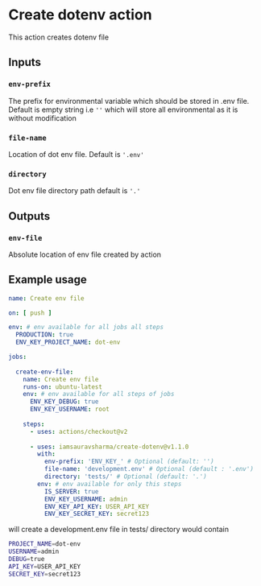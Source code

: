# Create dotenv action

This action creates dotenv file

## Inputs

### `env-prefix`

The prefix for environmental variable which should be stored in .env file. Default is empty string i.e `''` which will store all environmental as it is without modification

### `file-name`
Location of dot env file. Default is `'.env'`

### `directory`
Dot env file directory path default is `'.'`

## Outputs

### `env-file`
Absolute location of env file created by action

## Example usage

```yaml
name: Create env file

on: [ push ]

env: # env available for all jobs all steps
  PRODUCTION: true
  ENV_KEY_PROJECT_NAME: dot-env

jobs:
  
  create-env-file:
    name: Create env file
    runs-on: ubuntu-latest
    env: # env available for all steps of jobs
      ENV_KEY_DEBUG: true
      ENV_KEY_USERNAME: root
    
    steps:
      - uses: actions/checkout@v2
      
      - uses: iamsauravsharma/create-dotenv@v1.1.0
        with:
          env-prefix: 'ENV_KEY_' # Optional (default: '')
          file-name: 'development.env' # Optional (default : '.env')
          directory: 'tests/' # Optional (default: '.')
        env: # env available for only this steps
          IS_SERVER: true
          ENV_KEY_USERNAME: admin
          ENV_KEY_API_KEY: USER_API_KEY
          ENV_KEY_SECRET_KEY: secret123
```
will create a development.env file in tests/ directory would contain
```sh
PROJECT_NAME=dot-env
USERNAME=admin
DEBUG=true
API_KEY=USER_API_KEY
SECRET_KEY=secret123
```
